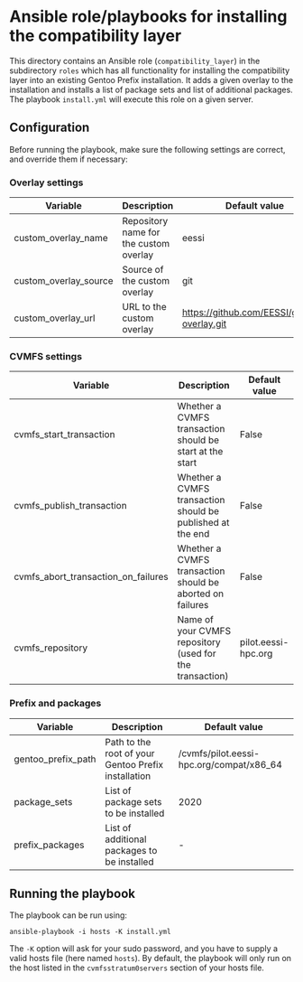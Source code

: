 # Ansible role/playbooks for installing the compatibility layer

This directory contains an Ansible role (`compatibility_layer`) in the subdirectory `roles` which has
all functionality for installing the compatibility layer into an existing Gentoo Prefix installation.
It adds a given overlay to the installation and installs a list of package sets and list of additional packages.
The playbook `install.yml` will execute this role on a given server. 

## Configuration

Before running the playbook, make sure the following settings are correct, and override them if necessary:

### Overlay settings
| Variable | Description | Default value |
| --- | --- | --- |
| custom_overlay_name | Repository name for the custom overlay | eessi |
| custom_overlay_source | Source of the custom overlay | git |
| custom_overlay_url | URL to the custom overlay | https://github.com/EESSI/gentoo-overlay.git |

### CVMFS settings
| Variable | Description | Default value |
| --- | --- | --- |
| cvmfs_start_transaction | Whether a CVMFS transaction should be start at the start | False |
| cvmfs_publish_transaction | Whether a CVMFS transaction should be published at the end | False |
| cvmfs_abort_transaction_on_failures | Whether a CVMFS transaction should be aborted on failures | False |
| cvmfs_repository | Name of your CVMFS repository (used for the transaction) | pilot.eessi-hpc.org |

### Prefix and packages
| Variable | Description | Default value |
| --- | --- | --- |
| gentoo_prefix_path | Path to the root of your Gentoo Prefix installation | /cvmfs/pilot.eessi-hpc.org/compat/x86_64 |
| package_sets | List of package sets to be installed | 2020 |
| prefix_packages | List of additional packages to be installed | - |

## Running the playbook 

The playbook can be run using:
```
ansible-playbook -i hosts -K install.yml
```
The `-K` option will ask for your sudo password, and you have to supply a valid hosts file (here named `hosts`).
By default, the playbook will only run on the host listed in the `cvmfsstratum0servers` section of your hosts file.
